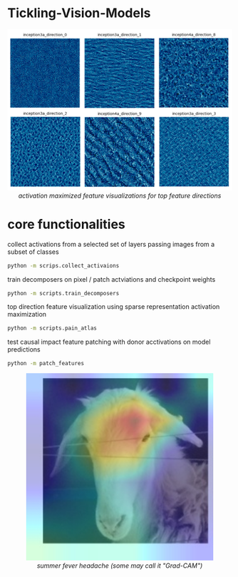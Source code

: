 # Tickling-Vision-Models



<p align="center">
  <img src="assets/feature_visualizations_.png" width="640"><br>
  <em>activation maximized feature visualizations for top feature directions</em>
</p>



# core functionalities
collect activations from a selected set of layers passing images from a subset of classes
```bash
python -m scrips.collect_activaions
```

train decomposers on pixel / patch actviations and checkpoint weights
```bash
python -m scripts.train_decomposers
```

top direction feature visualization using sparse representation activation maximization
```bash
python -m scripts.pain_atlas
```

test causal impact feature patching with donor acctivations on model predictions
```bash
python -m patch_features
```


<p align="center">
  <img src="assets/image.png" width="420"><br>
  <em>summer fever headache (some may call it "Grad-CAM")</em>
</p>
